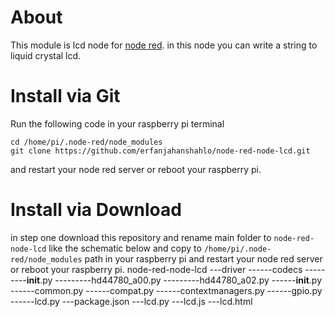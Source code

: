 # About
This module is lcd node for [node red](https://nodered.org/). in this node you can write a string to liquid crystal lcd.
# Install via Git
Run the following code in your raspberry pi terminal
```
cd /home/pi/.node-red/node_modules
git clone https://github.com/erfanjahanshahlo/node-red-node-lcd.git
```
and restart your node red server or reboot your raspberry pi.
# Install via Download
in step one download this repository and rename main folder to ```node-red-node-lcd``` like the schematic below and copy to ```/home/pi/.node-red/node_modules``` path in your raspberry pi and restart your node red server or reboot your raspberry pi.
node-red-node-lcd
---driver
------codecs
---------__init__.py
---------hd44780_a00.py
---------hd44780_a02.py
------__init__.py
------common.py
------compat.py
------contextmanagers.py
------gpio.py
------lcd.py
---package.json
---lcd.py
---lcd.js
---lcd.html
# 
